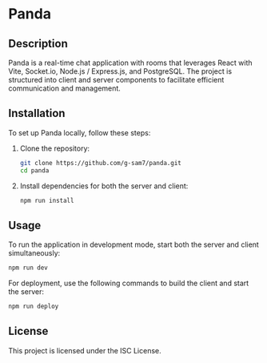 # Panda

## Description
Panda is a real-time chat application with rooms that leverages React with Vite, Socket.io, Node.js / Express.js, and PostgreSQL. The project is structured into client and server components to facilitate efficient communication and management.

## Installation
To set up Panda locally, follow these steps:

1. Clone the repository:
   ```bash
   git clone https://github.com/g-sam7/panda.git
   cd panda
   ```

2. Install dependencies for both the server and client:
   ```bash
   npm run install
   ```

## Usage
To run the application in development mode, start both the server and client simultaneously:
```bash
npm run dev
```

For deployment, use the following commands to build the client and start the server:
```bash
npm run deploy
```

## License
This project is licensed under the ISC License.
